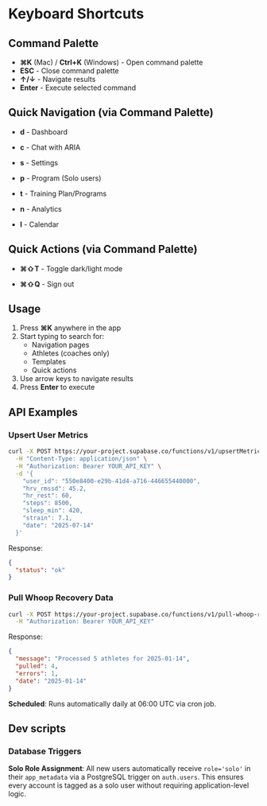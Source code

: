 
# Keyboard Shortcuts

## Command Palette
- **⌘K** (Mac) / **Ctrl+K** (Windows) - Open command palette
- **ESC** - Close command palette
- **↑/↓** - Navigate results
- **Enter** - Execute selected command

## Quick Navigation (via Command Palette)
- **d** - Dashboard
- **c** - Chat with ARIA
- **s** - Settings
- **p** - Program (Solo users)
- **t** - Training Plan/Programs

- **n** - Analytics
- **l** - Calendar

## Quick Actions (via Command Palette)
- **⌘⇧T** - Toggle dark/light mode

- **⌘⇧Q** - Sign out

## Usage
1. Press **⌘K** anywhere in the app
2. Start typing to search for:
   - Navigation pages
   - Athletes (coaches only)
   - Templates
   - Quick actions
3. Use arrow keys to navigate results
4. Press **Enter** to execute

## API Examples

### Upsert User Metrics
```bash
curl -X POST https://your-project.supabase.co/functions/v1/upsertMetrics \
  -H "Content-Type: application/json" \
  -H "Authorization: Bearer YOUR_API_KEY" \
  -d '{
    "user_id": "550e8400-e29b-41d4-a716-446655440000",
    "hrv_rmssd": 45.2,
    "hr_rest": 60,
    "steps": 8500,
    "sleep_min": 420,
    "strain": 7.1,
    "date": "2025-07-14"
  }'
```

Response:
```json
{
  "status": "ok"
}
```

### Pull Whoop Recovery Data
```bash
curl -X POST https://your-project.supabase.co/functions/v1/pull-whoop-recovery \
  -H "Authorization: Bearer YOUR_API_KEY"
```

Response:
```json
{
  "message": "Processed 5 athletes for 2025-01-14",
  "pulled": 4,
  "errors": 1,
  "date": "2025-01-14"
}
```

**Scheduled**: Runs automatically daily at 06:00 UTC via cron job.

## Dev scripts

### Database Triggers

**Solo Role Assignment**: All new users automatically receive `role='solo'` in their `app_metadata` via a PostgreSQL trigger on `auth.users`. This ensures every account is tagged as a solo user without requiring application-level logic.
